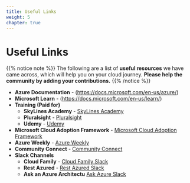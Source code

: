 ```yaml
---
title: Useful Links
weight: 5
chapter: true
---
```


# **Useful Links**

{{% notice note %}}
The following are a list of **useful resources** we have came across, which will help you on your cloud journey. 
**Please help the community by adding your contributions.**
{{% /notice %}}

+ **Azure Documentation** - (https://docs.microsoft.com/en-us/azure/)
+ **Microsoft Learn** - (https://docs.microsoft.com/en-us/learn/)
+ **Training (Paid for)**
	- **SkyLines Academy** - [SkyLines Academy](https://www.skylinesacademy.com/)
	- **Pluralsight** - [Pluralsight](https://www.pluralsight.com/)
	- **Udemy** - [Udemy](https://www.Udemy.com/)
+ **Microsoft Cloud Adoption Framework** - [Microsoft Cloud Adoption Framework](https://aka.ms/caf)
+ **Azure Weekly** - [Azure Weekly](https://azureweekly.info/)
+ **Community Connect** - [Community Connect](https://communityconnect.site/)
+ **Slack Channels**
  - **Cloud Family** - [Cloud Family Slack](https://azurecommunitygroup.slack.com/)
  - **Rest Azured** - [Rest Azured Slack](https://restazured.slack.com/)
  - **Ask an Azure Architectu** [Ask Azure Slack](https://askazure.slack.com)
